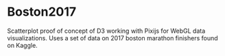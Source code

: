 # Boston2017
Scatterplot proof of concept of D3 working with Pixijs for WebGL data visualizations. Uses a set of data on 2017 boston marathon finishers found on Kaggle.

